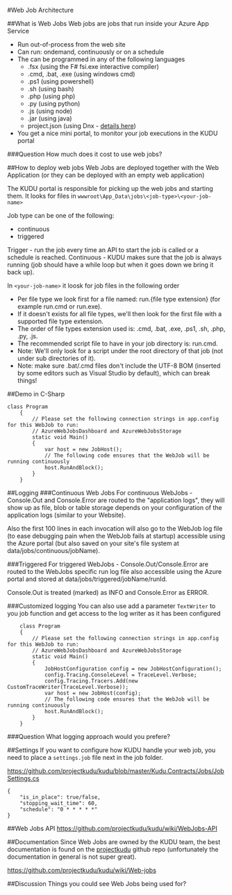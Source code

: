 #Web Job Architecture

##What is Web Jobs
Web jobs are jobs that run inside your Azure App Service
* Run out-of-process from the web site
* Can run: ondemand, continuously or on a schedule
* The can be programmed in any of the following languages
    * .fsx (using the F# fsi.exe interactive compiler)
    * .cmd, .bat, .exe (using windows cmd)
    * .ps1 (using powershell)
    * .sh (using bash)
    * .php (using php)
    * .py (using python)
    * .js (using node)
    * .jar (using java)
    * project.json (using Dnx - [details here](http://ahmelsayed.com/running-dnx-based-webjobs))
* You get a nice mini portal, to monitor your job executions in the KUDU portal
    
###Question
How much does it cost to use web jobs? 
    

##How to deploy web jobs
Web Jobs are deployed together with the Web Application (or they can be deployed with an empty web application)

The KUDU portal is responsible for picking up the web jobs and starting them. It looks for files in `wwwroot\App_Data\jobs\<job-type>\<your-job-name>`

Job type can be one of the following: 
* continuous 
* triggered

Trigger - run the job every time an API to start the job is called or a schedule is reached.
Continuous - KUDU makes sure that the job is always running (job should have a while loop but when it goes down we bring it back up).

In `<your-job-name>` it loosk for job files in the following order
* Per file type we look first for a file named: run.{file type extension} (for example run.cmd or run.exe).
* If it doesn't exists for all file types, we'll then look for the first file with a supported file type extension.
* The order of file types extension used is: .cmd, .bat, .exe, .ps1, .sh, .php, .py, .js.
* The recommended script file to have in your job directory is: run.cmd.
* Note: We'll only look for a script under the root directory of that job (not under sub directories of it).
* Note: make sure .bat/.cmd files don't include the UTF-8 BOM (inserted by some editors such as Visual Studio by default), which can break things!


##Demo in C-Sharp
```
class Program
    {
        // Please set the following connection strings in app.config for this WebJob to run:
        // AzureWebJobsDashboard and AzureWebJobsStorage
        static void Main()
        {            
            var host = new JobHost();
            // The following code ensures that the WebJob will be running continuously
            host.RunAndBlock();
        }
    }

```

##Logging 
###Continuous Web Jobs
For continuous WebJobs - Console.Out and Console.Error are routed to the "application logs", they will show up as file, blob or table storage depends on your configuration of the application logs (similar to your Website).

Also the first 100 lines in each invocation will also go to the WebJob log file (to ease debugging pain when the WebJob fails at startup) accessible using the Azure portal (but also saved on your site's file system at data/jobs/continuous/jobName).


###Triggered
For triggered WebJobs - Console.Out/Console.Error are routed to the WebJobs specific run log file also accessible using the Azure portal and stored at data/jobs/triggered/jobName/runId.

Console.Out is treated (marked) as INFO and Console.Error as ERROR.

###Customized logging
You can also use add a parameter `TextWriter` to you job function and get access to the log writer as it has been configured

```            
    class Program
    {
        // Please set the following connection strings in app.config for this WebJob to run:
        // AzureWebJobsDashboard and AzureWebJobsStorage
        static void Main()
        {            
            JobHostConfiguration config = new JobHostConfiguration();                       
            config.Tracing.ConsoleLevel = TraceLevel.Verbose;
            config.Tracing.Tracers.Add(new CustomTraceWriter(TraceLevel.Verbose));
            var host = new JobHost(config);
            // The following code ensures that the WebJob will be running continuously
            host.RunAndBlock();
        }
    }
```
 
###Question
What logging approach would you prefere? 


##Settings
If you want to configure how KUDU handle your web job, you need to place a `settings.job` file next in the job folder. 

https://github.com/projectkudu/kudu/blob/master/Kudu.Contracts/Jobs/JobSettings.cs

```
{ 
    "is_in_place": true/false,
    "stopping_wait_time": 60, 
    "schedule": "0 * * * * *" 
}
``` 

##Web Jobs API
https://github.com/projectkudu/kudu/wiki/WebJobs-API


##Documentation 
Since Web Jobs are owned by the KUDU team, the best documentation is found on the [projectkudu](https://github.com/projectkudu/kudu/) github repo (unfortunately the documentation in general is not super great). 

https://github.com/projectkudu/kudu/wiki/Web-jobs 


##Discussion
Things you could see Web Jobs being used for? 